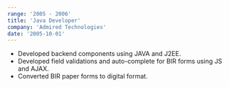 ```yaml
---
range: '2005 - 2006'
title: 'Java Developer'
company: 'Admired Technologies'
date: '2005-10-01'
---
```


- Developed backend components using JAVA and J2EE. 
- Developed field validations and auto-complete for BIR forms using JS and AJAX.
- Converted BIR paper forms to digital format.
